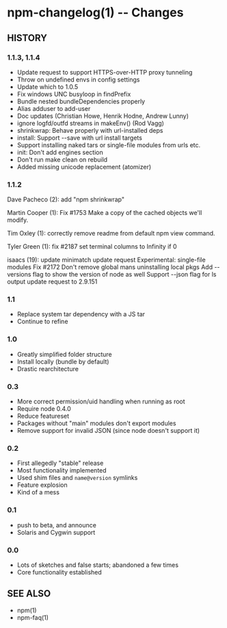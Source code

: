 npm-changelog(1) -- Changes
===========================

## HISTORY

### 1.1.3, 1.1.4

* Update request to support HTTPS-over-HTTP proxy tunneling
* Throw on undefined envs in config settings
* Update which to 1.0.5
* Fix windows UNC busyloop in findPrefix
* Bundle nested bundleDependencies properly
* Alias adduser to add-user
* Doc updates  (Christian Howe, Henrik Hodne, Andrew Lunny)
* ignore logfd/outfd streams in makeEnv() (Rod Vagg)
* shrinkwrap: Behave properly with url-installed deps
* install: Support --save with url install targets
* Support installing naked tars or single-file modules from urls etc.
* init: Don't add engines section
* Don't run make clean on rebuild
* Added missing unicode replacement (atomizer)

### 1.1.2

Dave Pacheco (2):
      add "npm shrinkwrap"

Martin Cooper (1):
      Fix #1753 Make a copy of the cached objects we'll modify.

Tim Oxley (1):
      correctly remove readme from default npm view command.

Tyler Green (1):
      fix #2187 set terminal columns to Infinity if 0

isaacs (19):
      update minimatch
      update request
      Experimental: single-file modules
      Fix #2172 Don't remove global mans uninstalling local pkgs
      Add --versions flag to show the version of node as well
      Support --json flag for ls output
      update request to 2.9.151

### 1.1  
* Replace system tar dependency with a JS tar
* Continue to refine

### 1.0  
* Greatly simplified folder structure 
* Install locally (bundle by default) 
* Drastic rearchitecture

### 0.3  
* More correct permission/uid handling when running as root  
* Require node 0.4.0  
* Reduce featureset  
* Packages without "main" modules don't export modules
* Remove support for invalid JSON (since node doesn't support it)

### 0.2  
* First allegedly "stable" release
* Most functionality implemented 
* Used shim files and `name@version` symlinks
* Feature explosion
* Kind of a mess

### 0.1  
* push to beta, and announce  
* Solaris and Cygwin support

### 0.0  
* Lots of sketches and false starts; abandoned a few times
* Core functionality established

## SEE ALSO

* npm(1)
* npm-faq(1)
